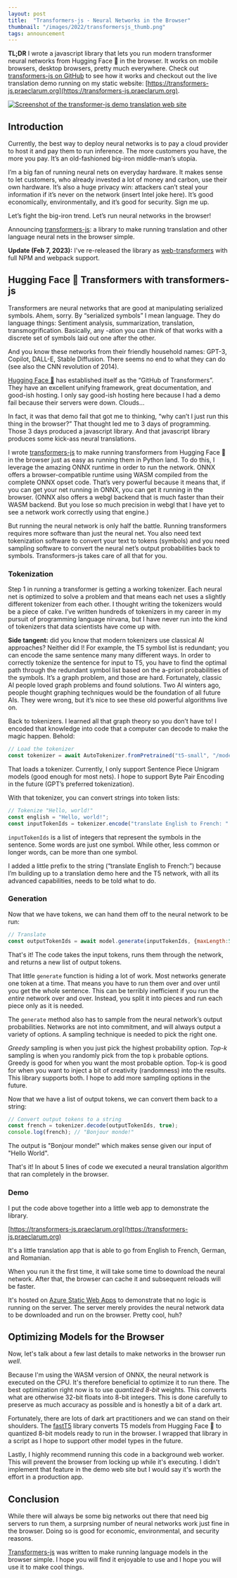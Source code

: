 ```yaml
---
layout: post
title:  "Transformers-js - Neural Networks in the Browser"
thumbnail: "/images/2022/transformersjs_thumb.png"
tags: announcement
---
```


**TL;DR** I wrote a javascript library that lets you run modern transformer neural networks from Hugging Face 🤗 in the browser. It works on mobile browsers, desktop browsers, pretty much everywhere. Check out [transformers-js on GitHub](https://github.com/praeclarum/transformers-js) to see how it works and checkout out the live translation demo running on my static website: [https://transformers-js.praeclarum.org](https://transformers-js.praeclarum.org).

<a href="https://transformers-js.praeclarum.org"><img src="/images/2022/transformersjs.png" alt="Screenshot of the transformer-js demo translation web site" /></a>

## Introduction

Currently, the best way to deploy neural networks is to pay a cloud provider to host it and pay them to run inference. The more customers you have, the more you pay. It’s an old-fashioned big-iron middle-man’s utopia.

I’m a big fan of running neural nets on everyday hardware. It makes sense to let customers, who already invested a lot of money and carbon, use their own hardware. It’s also a huge privacy win: attackers can’t steal your information if it’s never on the network (insert Intel joke here). It’s good economically, environmentally, and it’s good for security. Sign me up.

Let’s fight the big-iron trend. Let’s run neural networks in the browser!

Announcing <strikethrough>[transformers-js](https://github.com/praeclarum/transformers-js)</strikethrough>: a library to make running translation and other language neural nets in the browser simple.

**Update (Feb 7, 2023):** I've re-released the library as [web-transformers](https://github.com/praeclarum/web-transformers) with full NPM and webpack support.


## Hugging Face 🤗 Transformers with transformers-js

Transformers are neural networks that are good at manipulating serialized symbols. Ahem, sorry. By “serialized symbols” I mean language. They do language things: Sentiment analysis, summarization, translation, transmogrification. Basically, any -ation you can think of that works with a discrete set of symbols laid out one after the other.

And you know these networks from their friendly household names: GPT-3, Copilot, DALL-E, Stable Diffusion. There seems no end to what they can do (see also the CNN revolution of 2014).

[Hugging Face 🤗](https://huggingface.co) has established itself as the “GitHub of Transformers”. They have an excellent unifying framework, great documentation, and good-ish hosting. I only say good-ish hosting here because I had a demo fail because their servers were down. Clouds…

In fact, it was that demo fail that got me to thinking, “why can’t I just run this thing in the browser?” That thought led me to 3 days of programming. Those 3 days produced a javascript library. And that javascript library produces some kick-ass neural translations.

I wrote [transformers-js](https://github.com/praeclarum/transformers-js) to make running transformers from Hugging Face 🤗 in the browser just as easy as running them in Python land. To do this, I leverage the amazing ONNX runtime in order to run the network. ONNX offers a browser-compatible runtime using WASM compiled from the complete ONNX opset code. That’s very powerful because it means that, if you can get your net running in ONNX, you can get it running in the browser. (ONNX also offers a webgl backend that is much faster than their WASM backend. But you lose so much precision in webgl that I have yet to see a network work correctly using that engine.)

But running the neural network is only half the battle. Running transformers requires more software than just the neural net. You also need text tokenization software to convert your text to tokens (symbols) and you need sampling software to convert the neural net’s output probabilities back to symbols. Transformers-js takes care of all that for you. 


### Tokenization

Step 1 in running a transformer is getting a working tokenizer. Each neural net is optimized to solve a problem and that means each net uses a slightly different tokenizer from each other.
I thought writing the tokenizers would be a piece of cake. I’ve written hundreds of tokenizers in my career in my pursuit of programming language nirvana, but I have never run into the kind of tokenizers that data scientists have come up with.

**Side tangent:** did you know that modern tokenizers use classical AI approaches? Neither did I! For example, the T5 symbol list is redundant; you can encode the same sentence many many different ways. In order to correctly tokenize the sentence for input to T5, you have to find the optimal path through the redundant symbol list based on the a-priori probabilities of the symbols. It’s a graph problem, and those are hard. Fortunately, classic AI people loved graph problems and found solutions. Two AI winters ago, people thought graphing techniques would be the foundation of all future AIs. They were wrong, but it’s nice to see these old powerful algorithms live on.

Back to tokenizers. I learned all that graph theory so you don’t have to! I encoded that knowledge into code that a computer can decode to make the magic happen. Behold:

```js
// Load the tokenizer
const tokenizer = await AutoTokenizer.fromPretrained("t5-small", "/models");
```

That loads a tokenizer. Currently, I only support Sentence Piece Unigram models (good enough for most nets). I hope to support Byte Pair Encoding in the future (GPT’s preferred tokenization).

With that tokenizer, you can convert strings into token lists:

```js
// Tokenize "Hello, world!"
const english = "Hello, world!";
const inputTokenIds = tokenizer.encode("translate English to French: " + english);
```

`inputTokenIds` is a list of integers that represent the symbols in the sentence. Some words are just one symbol. While other, less common or longer words, can be more than one symbol.

I added a little prefix to the string (“translate English to French:”) because I’m building up to a translation demo here and the T5 network, with all its advanced capabilities, needs to be told what to do.


### Generation

Now that we have tokens, we can hand them off to the neural network to be run:

```js
// Translate
const outputTokenIds = await model.generate(inputTokenIds, {maxLength:50,topK:10});
```

That's it! The code takes the input tokens, runs them through the network, and returns a new list of output tokens.

That little `generate` function is hiding a lot of work. Most networks generate one token at a time. That means you have to
run them over and over until you get the whole sentence. This can be terribly inefficient if you run the *entire* network
over and over. Instead, you split it into pieces and run each piece only as it is needed.

The `generate` method also has to sample from the neural network’s output probabilities. Networks are not into commitment, and will always output a variety of options. A sampling technique is needed to pick the right one.

*Greedy* sampling is when you just pick the highest probability option. *Top-k* sampling is when you randomly pick from the top `k` probable options. Greedy is good for when you want the most probable option. Top-k is good for when you want to inject a bit of creativity (randomness) into the results. This library supports both. I hope to add more sampling options in the future.

Now that we have a list of output tokens, we can convert them back to a string:

```js
// Convert output tokens to a string
const french = tokenizer.decode(outputTokenIds, true);
console.log(french); // "Bonjour monde!"
```

The output is "Bonjour monde!" which makes sense given our input of "Hello World".

That's it! In about 5 lines of code we executed a neural translation algorithm that ran completely in the browser.


### Demo

I put the code above together into a little web app to demonstrate the library.

[https://transformers-js.praeclarum.org](https://transformers-js.praeclarum.org)

It's a little translation app that is able to go from English to French, German, and Romanian.

When you run it the first time, it will take some time to download the neural network. After that, the browser can cache it and subsequent reloads will be faster.

It's hosted on [Azure Static Web Apps](https://azure.microsoft.com/en-us/services/app-service/static/) to demonstrate that no logic is running on the server. The server merely provides the neural network data to be downloaded and run on the browser. Pretty cool, huh?




## Optimizing Models for the Browser

Now, let's talk about a few last details to make networks in the browser run *well*.

Because I'm using the WASM version of ONNX, the neural network is executed on the CPU. It's therefore beneficial to optimize it to run there. The best optimization right now is to use *quantized 8-bit* weights. This converts what are otherwise 32-bit floats into 8-bit integers. This is done carefully to preserve as much accuracy as possible and is honestly a bit of a dark art.

Fortunately, there are lots of dark art practitioners and we can stand on their shoulders. The [fastT5](https://github.com/Ki6an/fastT5) library converts T5 models from Hugging Face 🤗 to quantized 8-bit models ready to run in the browser. I wrapped that library in a script as I hope to support other model types in the future. 

Lastly, I highly recommend running this code in a background web worker. This will prevent the browser from locking up while it's executing. I didn't implement that feature in the demo web site but I would say it's worth the effort in a production app.



## Conclusion

While there will always be some big networks out there that need big servers to run them, a surprsing number of neural networks work just fine in the browser. Doing so is good for economic, environmental, and security reasons.

[Transformers-js](https://github.com/praeclarum/transformers-js) was written to make running language models in the browser simple. I hope you will find it enjoyable to use and I hope you will use it to make cool things.

